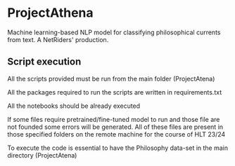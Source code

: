 # ProjectAthena
Machine learning-based NLP model for classifying philosophical currents from text. A NetRiders' production.

## Script execution
All the scripts provided must be run from the main folder (ProjectAtena)

All the packages required to run the scripts are written in requirements.txt

All the notebooks should be already executed

If some files require pretrained/fine-tuned model to run and those file are not founded some errors will be generated. All of these files are present in those specified folders on the remote machine for the course of HLT 23/24

To execute the code is essential to have the Philosophy data-set in the main directory (ProjectAtena)